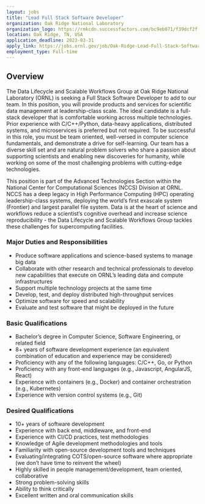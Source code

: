 ```yaml
---
layout: jobs
title: "Lead Full Stack Software Developer"
organization: Oak Ridge National Laboratory
organization_logo: https://rmkcdn.successfactors.com/bc9eb071/f39dcf2f-8a25-41be-9f40-6.png
location: Oak Ridge, TN, USA
application_deadline: 2023-03-31
apply_link: https://jobs.ornl.gov/job/Oak-Ridge-Lead-Full-Stack-Software-Developer-TN-37830/955426100/
employment_type: Full-time
---
```


## Overview

The Data Lifecycle and Scalable Workflows Group at Oak Ridge National Laboratory (ORNL) is seeking a Full Stack Software Developer to add to our team.  In this position, you will provide products and services for scientific data management at leadership-class scale.  The ideal candidate is a full-stack developer that is comfortable working across multiple technologies.  Prior experience with C/C++/Python, data-heavy applications, distributed systems, and microservices is preferred but not required.  To be successful in this role, you must be team oriented, well-versed in computer science fundamentals, and demonstrate a drive for self-learning.  Our team has a diverse skill set and are natural problem solvers who share a passion about supporting scientists and enabling new discoveries for humanity, while working on some of the most challenging problems with cutting-edge technologies.

This position is part of the Advanced Technologies Section within the National Center for Computational Sciences (NCCS) Division at ORNL.  NCCS has a deep legacy in High Performance Computing (HPC) operating leadership-class systems, deploying the world’s first exascale system (Frontier) and largest parallel file system.  Data is at the heart of science and workflows reduce a scientist’s cognitive overhead and increase science reproducibility - the Data Lifecycle and Scalable Workflows Group tackles these challenges for supercomputing facilities.

### Major Duties and Responsibilities

- Produce software applications and science-based systems to manage big data
- Collaborate with other research and technical professionals to develop new capabilities that execute on ORNL’s leading data and compute infrastructures
- Support multiple technology projects at the same time
- Develop, test, and deploy distributed high-throughput services
- Optimize software for speed and scalability
- Evaluate and test software that might be deployed in the future
  
### Basic Qualifications

- Bachelor’s degree in Computer Science, Software Engineering, or related field
- 8+ years of software development experience (an equivalent combination of education and experience may be considered)
- Proficiency with any of the following languages:  C/C++, Go, or Python
- Proficiency with any front-end languages (e.g., Javascript, AngularJS, React)
- Experience with containers (e.g., Docker) and container orchestration (e.g., Kubernetes)
- Experience with version control systems (e.g., Git)

### Desired Qualifications

- 10+ years of software development
- Experience with back end, middleware, and front-end
- Experience with CI/CD practices, test methodologies
- Knowledge of Agile development methodologies and tools
- Familiarity with open-source development tools and techniques
- Evaluating/integrating COTS/open-source software where appropriate (we don’t have time to reinvent the wheel)
- Highly skilled in people management/development, team oriented, collaborative
- Strong problem-solving skills
- Ability to think critically
- Excellent written and oral communication skills
 